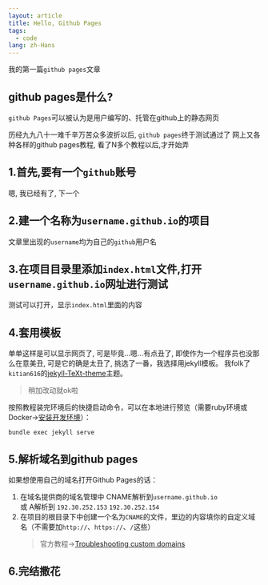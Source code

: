 ```yaml
---
layout: article
title: Hello, Github Pages
tags:
  - code
lang: zh-Hans
---
```


我的第一篇`github pages`文章
<!--more-->

## github pages是什么?  

`github Pages`可以被认为是用户编写的、托管在github上的静态网页

历经九九八十一难千辛万苦众多波折以后, `github pages`终于测试通过了
 网上又各种各样的github pages教程, 看了N多个教程以后,才开始弄
## 1.首先,要有一个`github`账号
嗯, 我已经有了, 下一个

## 2.建一个名称为`username.github.io`的项目
文章里出现的`username`均为自己的`github`用户名

## 3.在项目目录里添加`index.html`文件,打开`username.github.io`网址进行测试
测试可以打开，显示`index.html`里面的内容
## 4.套用模板
单单这样是可以显示网页了, 可是毕竟...嗯...有点丑了, 即使作为一个程序员也没那么在意美丑, 可是它的确是太丑了, 挑选了一番，我选择用jekyll模板。
我folk了`kitian616`的[jekyll-TeXt-theme](https://github.com/kitian616/jekyll-TeXt-theme)主题。
> 稍加改动就ok啦  

按照教程装完环境后的快捷启动命令，可以在本地进行预览（需要ruby环境或Docker->[安装开发环境](https://tianqi.name/jekyll-TeXt-theme/docs/zh/quick-start#%E5%AE%89%E8%A3%85%E5%BC%80%E5%8F%91%E7%8E%AF%E5%A2%83)）：  
```
bundle exec jekyll serve
```

## 5.解析域名到**github pages**
如果想使用自己的域名打开Github Pages的话：
1. 在域名提供商的域名管理中 CNAME解析到`username.github.io`  
或 A解析到
`192.30.252.153`
`192.30.252.154`
2. 在项目的根目录下中创建一个名为`CNAME`的文件，里边的内容填你的自定义域名（不需要加`http://`、`https://`、`/`这些）
    > 官方教程->[Troubleshooting custom domains](https://help.github.com/articles/troubleshooting-custom-domains/)

## 6.完结撒花